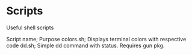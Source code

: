 # Scripts
Useful shell scripts 

Script name; Purpose
colors.sh; Displays terminal colors with respective code
dd.sh; Simple dd command with status. Requires gun pkg.


